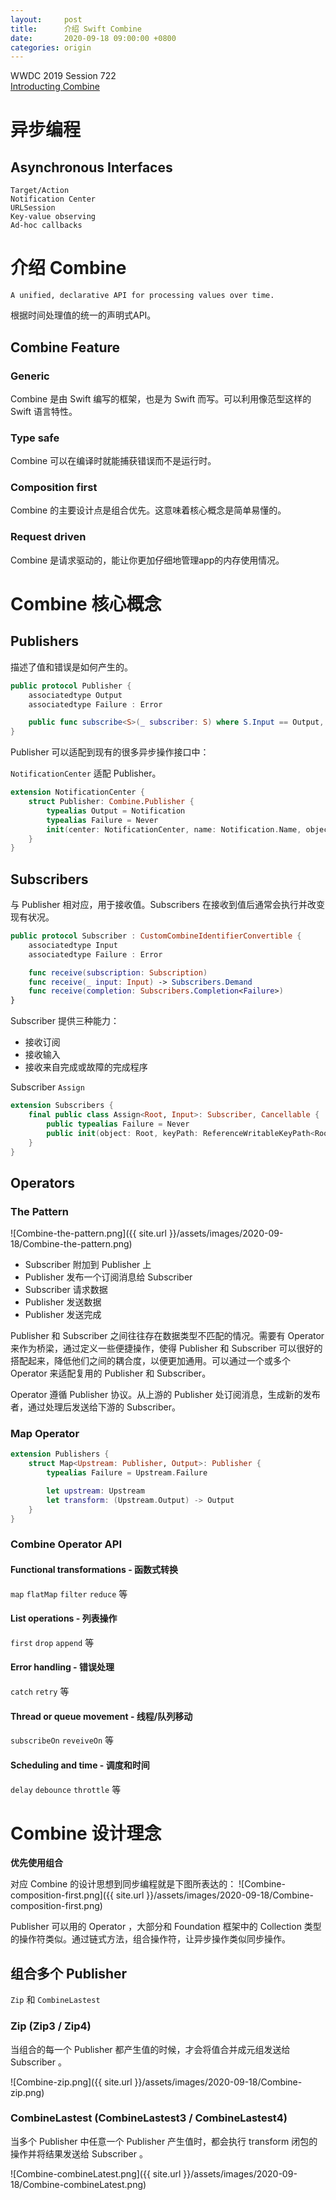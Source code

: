 ```yaml
---
layout:     post
title:      介绍 Swift Combine
date:       2020-09-18 09:00:00 +0800
categories: origin
---
```


WWDC 2019 Session 722  
[Introducting Combine](https://developer.apple.com/videos/play/wwdc2019/722/)

# 异步编程

## Asynchronous Interfaces
    Target/Action  
    Notification Center  
    URLSession  
    Key-value observing  
    Ad-hoc callbacks  

# 介绍 Combine
    A unified, declarative API for processing values over time.

根据时间处理值的统一的声明式API。

## Combine Feature

### Generic
Combine 是由 Swift 编写的框架，也是为 Swift 而写。可以利用像范型这样的 Swift 语言特性。

### Type safe
Combine 可以在编译时就能捕获错误而不是运行时。
    
### Composition first
Combine 的主要设计点是组合优先。这意味着核心概念是简单易懂的。
    
### Request driven
Combine 是请求驱动的，能让你更加仔细地管理app的内存使用情况。

# Combine 核心概念
## Publishers
描述了值和错误是如何产生的。

```swift
public protocol Publisher {
    associatedtype Output
    associatedtype Failure : Error

    public func subscribe<S>(_ subscriber: S) where S.Input == Output, S.Failure = Failure
}
```

Publisher 可以适配到现有的很多异步操作接口中：

`NotificationCenter` 适配 Publisher。
```swift
extension NotificationCenter {
    struct Publisher: Combine.Publisher {
        typealias Output = Notification
        typealias Failure = Never
        init(center: NotificationCenter, name: Notification.Name, object: Any? = nil)
    }
}
```

## Subscribers
与 Publisher 相对应，用于接收值。Subscribers 在接收到值后通常会执行并改变现有状况。

```swift
public protocol Subscriber : CustomCombineIdentifierConvertible {
    associatedtype Input
    associatedtype Failure : Error

    func receive(subscription: Subscription)
    func receive(_ input: Input) -> Subscribers.Demand
    func receive(completion: Subscribers.Completion<Failure>)
}
```

Subscriber 提供三种能力：  
- 接收订阅  
- 接收输入  
- 接收来自完成或故障的完成程序  

Subscriber `Assign`
```swift
extension Subscribers {
    final public class Assign<Root, Input>: Subscriber, Cancellable {
        public typealias Failure = Never
        public init(object: Root, keyPath: ReferenceWritableKeyPath<Root, Input>)
    }
}
```

## Operators

### The Pattern
![Combine-the-pattern.png]({{ site.url }}/assets/images/2020-09-18/Combine-the-pattern.png)

- Subscriber 附加到 Publisher 上
- Publisher 发布一个订阅消息给 Subscriber
- Subscriber 请求数据
- Publisher 发送数据
- Publisher 发送完成

Publisher 和 Subscriber 之间往往存在数据类型不匹配的情况。需要有 Operator 来作为桥梁，通过定义一些便捷操作，使得 Publisher 和 Subscriber 可以很好的搭配起来，降低他们之间的耦合度，以便更加通用。可以通过一个或多个 Operator 来适配复用的 Publisher 和 Subscriber。

Operator 遵循 Publisher 协议。从上游的 Publisher 处订阅消息，生成新的发布者，通过处理后发送给下游的 Subscriber。

### Map Operator
```swift
extension Publishers {
    struct Map<Upstream: Publisher, Output>: Publisher {
        typealias Failure = Upstream.Failure

        let upstream: Upstream
        let transform: (Upstream.Output) -> Output
    } 
}
```

### Combine Operator API
  
#### Functional transformations - 函数式转换
`map` `flatMap` `filter` `reduce` 等

#### List operations - 列表操作
`first` `drop` `append` 等

#### Error handling  - 错误处理
`catch` `retry` 等

#### Thread or queue movement  - 线程/队列移动
`subscribeOn` `reveiveOn` 等

#### Scheduling and time - 调度和时间
`delay` `debounce` `throttle` 等

# Combine 设计理念
**优先使用组合**

对应 Combine 的设计思想到同步编程就是下图所表达的：
![Combine-composition-first.png]({{ site.url }}/assets/images/2020-09-18/Combine-composition-first.png)

Publisher 可以用的 Operator ，大部分和 Foundation 框架中的 Collection 类型的操作符类似。通过链式方法，组合操作符，让异步操作类似同步操作。

## 组合多个 Publisher
`Zip` 和 `CombineLastest`

### Zip (Zip3 / Zip4)

当组合的每一个 Publisher 都产生值的时候，才会将值合并成元组发送给 Subscriber 。

![Combine-zip.png]({{ site.url }}/assets/images/2020-09-18/Combine-zip.png)

### CombineLastest (CombineLastest3 / CombineLastest4)

当多个 Publisher 中任意一个 Publisher 产生值时，都会执行 transform 闭包的操作并将结果发送给 Subscriber 。

![Combine-combineLatest.png]({{ site.url }}/assets/images/2020-09-18/Combine-combineLatest.png)